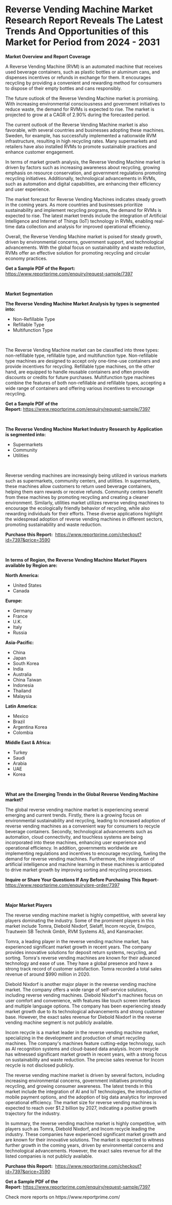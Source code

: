 <p><h1>Reverse Vending Machine Market Research Report Reveals The Latest Trends And Opportunities of this Market for Period from 2024 - 2031</h1></p><p><strong>Market Overview and Report Coverage</strong></p>
<p><p>A Reverse Vending Machine (RVM) is an automated machine that receives used beverage containers, such as plastic bottles or aluminum cans, and dispenses incentives or refunds in exchange for them. It encourages recycling by providing a convenient and rewarding method for consumers to dispose of their empty bottles and cans responsibly.</p><p>The future outlook of the Reverse Vending Machine market is promising. With increasing environmental consciousness and government initiatives to reduce waste, the demand for RVMs is expected to rise. The market is projected to grow at a CAGR of 2.90% during the forecasted period.</p><p>The current outlook of the Reverse Vending Machine market is also favorable, with several countries and businesses adopting these machines. Sweden, for example, has successfully implemented a nationwide RVM infrastructure, resulting in high recycling rates. Many supermarkets and retailers have also installed RVMs to promote sustainable practices and enhance customer engagement.</p><p>In terms of market growth analysis, the Reverse Vending Machine market is driven by factors such as increasing awareness about recycling, growing emphasis on resource conservation, and government regulations promoting recycling initiatives. Additionally, technological advancements in RVMs, such as automation and digital capabilities, are enhancing their efficiency and user experience.</p><p>The market forecast for Reverse Vending Machines indicates steady growth in the coming years. As more countries and businesses prioritize sustainability and implement recycling programs, the demand for RVMs is expected to rise. The latest market trends include the integration of Artificial Intelligence and Internet of Things (IoT) technology in RVMs, enabling real-time data collection and analysis for improved operational efficiency.</p><p>Overall, the Reverse Vending Machine market is poised for steady growth, driven by environmental concerns, government support, and technological advancements. With the global focus on sustainability and waste reduction, RVMs offer an effective solution for promoting recycling and circular economy practices.</p></p>
<p><strong>Get a Sample PDF of the Report:</strong> <a href="https://www.reportprime.com/enquiry/request-sample/7397">https://www.reportprime.com/enquiry/request-sample/7397</a></p>
<p>&nbsp;</p>
<p><strong>Market Segmentation</strong></p>
<p><strong>The Reverse Vending Machine Market Analysis by types is segmented into:</strong></p>
<p><ul><li>Non-Refillable Type</li><li>Refillable Type</li><li>Multifunction Type</li></ul></p>
<p>&nbsp;</p>
<p><p>The Reverse Vending Machine market can be classified into three types: non-refillable type, refillable type, and multifunction type. Non-refillable type machines are designed to accept only one-time-use containers and provide incentives for recycling. Refillable type machines, on the other hand, are equipped to handle reusable containers and often provide discounts or credits for future purchases. Multifunction type machines combine the features of both non-refillable and refillable types, accepting a wide range of containers and offering various incentives to encourage recycling.</p></p>
<p><strong>Get a Sample PDF of the Report:</strong>&nbsp;<a href="https://www.reportprime.com/enquiry/request-sample/7397">https://www.reportprime.com/enquiry/request-sample/7397</a></p>
<p>&nbsp;</p>
<p><strong>The Reverse Vending Machine Market Industry Research by Application is segmented into:</strong></p>
<p><ul><li>Supermarkets</li><li>Community</li><li>Utilities</li></ul></p>
<p>&nbsp;</p>
<p><p>Reverse vending machines are increasingly being utilized in various markets such as supermarkets, community centers, and utilities. In supermarkets, these machines allow customers to return used beverage containers, helping them earn rewards or receive refunds. Community centers benefit from these machines by promoting recycling and creating a cleaner environment. Similarly, utilities market utilizes reverse vending machines to encourage the ecologically friendly behavior of recycling, while also rewarding individuals for their efforts. These diverse applications highlight the widespread adoption of reverse vending machines in different sectors, promoting sustainability and waste reduction.</p></p>
<p><strong>Purchase this Report:</strong>&nbsp; <a href="https://www.reportprime.com/checkout?id=7397&price=3590">https://www.reportprime.com/checkout?id=7397&price=3590</a></p>
<p>&nbsp;</p>
<p><strong>In terms of Region, the Reverse Vending Machine Market Players available by Region are:</strong></p>
<p>
    <p> <strong> North America: </strong>
        <ul>
            <li>United States</li>
            <li>Canada</li>
        </ul>
        </p> 
    <p> <strong> Europe: </strong>
        <ul>
            <li>Germany</li>
            <li>France</li>
            <li>U.K.</li>
            <li>Italy</li>
            <li>Russia</li>
        </ul>
        </p> 
    <p> <strong> Asia-Pacific: </strong>
        <ul>
            <li>China</li>
            <li>Japan</li>
            <li>South Korea</li>
            <li>India</li>
            <li>Australia</li>
            <li>China Taiwan</li>
            <li>Indonesia</li>
            <li>Thailand</li>
            <li>Malaysia</li>
        </ul>
        </p> 
    <p> <strong> Latin America: </strong>
        <ul>
            <li>Mexico</li>
            <li>Brazil</li>
            <li>Argentina Korea</li>
            <li>Colombia</li>
        </ul>
        </p> 
    <p> <strong> Middle East & Africa: </strong>
        <ul>
            <li>Turkey</li>
            <li>Saudi</li>
            <li>Arabia</li>
            <li>UAE</li>
            <li>Korea</li>
        </ul>
    </p>
    </p>
<p>&nbsp;</p>
<p><strong>What are the Emerging Trends in the Global Reverse Vending Machine market?</strong></p>
<p><p>The global reverse vending machine market is experiencing several emerging and current trends. Firstly, there is a growing focus on environmental sustainability and recycling, leading to increased adoption of reverse vending machines as a convenient way for consumers to recycle beverage containers. Secondly, technological advancements such as automation, cloud connectivity, and touchless systems are being incorporated into these machines, enhancing user experience and operational efficiency. In addition, governments worldwide are implementing regulations and incentives to encourage recycling, fueling the demand for reverse vending machines. Furthermore, the integration of artificial intelligence and machine learning in these machines is anticipated to drive market growth by improving sorting and recycling processes.</p></p>
<p><strong>Inquire or Share Your Questions If Any Before Purchasing This Report</strong>- <a href="https://www.reportprime.com/enquiry/pre-order/7397">https://www.reportprime.com/enquiry/pre-order/7397</a></p>
<p>&nbsp;</p>
<p><strong>Major Market Players</strong></p>
<p><p>The reverse vending machine market is highly competitive, with several key players dominating the industry. Some of the prominent players in this market include Tomra, Diebold Nixdorf, Sielaff, Incom recycle, Envipco, Trautwein SB Technik Gmbh, RVM Systems AS, and Kansmacker. </p><p>Tomra, a leading player in the reverse vending machine market, has experienced significant market growth in recent years. The company provides innovative solutions for deposit return systems, recycling, and sorting. Tomra's reverse vending machines are known for their advanced technology and ease of use. They have a global presence and have a strong track record of customer satisfaction. Tomra recorded a total sales revenue of around $990 million in 2020.</p><p>Diebold Nixdorf is another major player in the reverse vending machine market. The company offers a wide range of self-service solutions, including reverse vending machines. Diebold Nixdorf's machines focus on user comfort and convenience, with features like touch screen interfaces and multiple language options. The company has been experiencing steady market growth due to its technological advancements and strong customer base. However, the exact sales revenue for Diebold Nixdorf in the reverse vending machine segment is not publicly available.</p><p>Incom recycle is a market leader in the reverse vending machine market, specializing in the development and production of smart recycling machines. The company's machines feature cutting-edge technology, such as AI recognition systems and cloud-based data analysis. Incom recycle has witnessed significant market growth in recent years, with a strong focus on sustainability and waste reduction. The precise sales revenue for Incom recycle is not disclosed publicly.</p><p>The reverse vending machine market is driven by several factors, including increasing environmental concerns, government initiatives promoting recycling, and growing consumer awareness. The latest trends in this market include the integration of AI and IoT technologies, the introduction of mobile payment options, and the adoption of big data analytics for improved operational efficiency. The market size for reverse vending machines is expected to reach over $1.2 billion by 2027, indicating a positive growth trajectory for the industry.</p><p>In summary, the reverse vending machine market is highly competitive, with players such as Tomra, Diebold Nixdorf, and Incom recycle leading the industry. These companies have experienced significant market growth and are known for their innovative solutions. The market is expected to witness further growth in the coming years, driven by environmental concerns and technological advancements. However, the exact sales revenue for all the listed companies is not publicly available.</p></p>
<p><strong>Purchase this Report:</strong>&nbsp;&nbsp;<a href="https://www.reportprime.com/checkout?id=7397&price=3590">https://www.reportprime.com/checkout?id=7397&price=3590</a></p>
<p></p>
<p><strong>Get a Sample PDF of the Report:</strong>&nbsp;<a href="https://www.reportprime.com/enquiry/request-sample/7397">https://www.reportprime.com/enquiry/request-sample/7397</a></p>
<p>Check more reports on https://www.reportprime.com/</p>